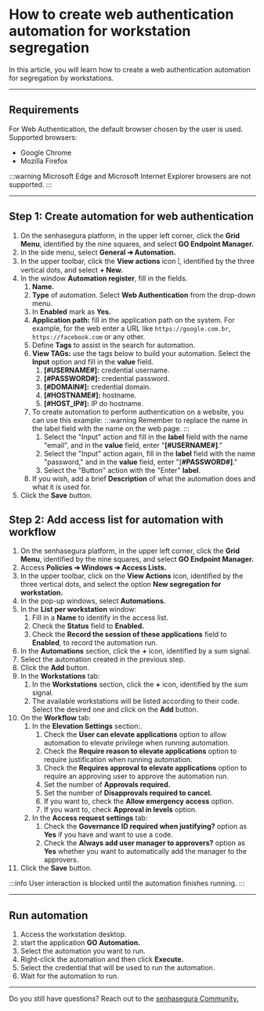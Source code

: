 # How to create web authentication automation for workstation segregation

In this article, you will learn how to create a web authentication automation for segregation by workstations.

* * *

## Requirements
For Web Authentication, the default browser chosen by the user is used. Supported browsers:

* Google Chrome 
* Mozilla Firefox

:::warning
Microsoft Edge and Microsoft Internet Explorer browsers are not supported.
:::

* * *

## Step 1: Create automation for web authentication

1. On the senhasegura platform, in the upper left corner, click the **Grid Menu**, identified by the nine squares, and select **GO Endpoint Manager.**
2. In the side menu, select **General ➔ Automation.**
3. In the upper toolbar, click the **View actions** icon **⁝**, identified by the three vertical dots, and select **+ New.**
4. In the window **Automation register**, fill in the fields.
    1. **Name.**
    2. **Type** of automation. Select **Web Authentication** from the drop-down menu.
    3. In **Enabled** mark as **Yes.**
    4. **Application path:** fill in the application path on the system. For example, for the web enter a URL like `https://google.com.br`, `https://facebook.com` or any other.
    5. Define **Tags** to assist in the search for automation.
    6. **View TAGs:** use the tags below to build your automation. Select the **Input** option and fill in the **value** field.
        1. **[#USERNAME#]:** credential username.
        2. **[#PASSWORD#]:** credential password.
        3. **[#DOMAIN#]:** credential domain.
        4. **[#HOSTNAME#]:** hostname.
        5. **[#HOST_IP#]:** IP do hostname.
    7. To create automation to perform authentication on a website, you can use this example:
        :::warning
        Remember to replace the name in the label field with the name on the web page.
        :::
        1. Select the "Input" action and fill in the **label** field with the name "email", and in the **value** field, enter "**[#USERNAME#]**."
        2. Select the "Input" action again, fill in the **label** field with the name "password," and in the **value** field, enter "[**#PASSWORD#]**."
        3. Select the "Button" action with the "Enter" **label**.
    11. If you wish, add a brief **Description** of what the automation does and what it is used for.
5. Click the **Save** button.

## Step 2: Add access list for automation with workflow

1. On the senhasegura platform,  in the upper left corner, click the **Grid Menu**, identified by the nine squares, and select **GO Endpoint Manager.**
2. Access **Policies ➔ Windows ➔ Access Lists.**
3. In the upper toolbar, click on the **View Actions** icon, identified by the three vertical dots, and select the option **New segregation for workstation.**
4. In the pop-up windows, select **Automations.**
5. In the **List per workstation** window:
    1. Fill in a **Name** to identify in the access list.
    2. Check the **Status** field to **Enabled.**
    3. Check the **Record the session of these applications**  field to **Enabled**, to record the automation run.
6. In the **Automations** section, click the **+** icon, identified by a sum signal.
7. Select the automation created in the previous step.
8. Click the **Add** button.
9. In the **Workstations** tab:
    1.  In the **Workstations** section, click the **+** icon, identified by the sum signal.
    2. The available workstations will be listed according to their code. Select the desired one and click on the **Add** button.
10. On the **Workflow** tab: 
    1. In the **Elevation Settings** section:.
        1. Check the **User can elevate applications** option to allow automation to elevate privilege when running automation.
        2. Check the **Require reason to elevate applications** option to require justification when running automation.
        3. Check the **Requires approval to elevate applications** option to require an approving user to approve the automation run.
        4. Set the number of **Approvals required.**
        5. Set the number of **Disapprovals required to cancel.**
        6. If you want to, check the **Allow emergency access** option.
        7. If you want to, check **Approval in levels** option.
    2. In the **Access request settings** tab:
        1. Check the **Governance ID required when justifying?** option as **Yes** if you have and want to use a code.
        2. Check the **Always add user manager to approvers?** option as **Yes** whether you want to automatically add the manager to the approvers.
11. Click the **Save** button.

:::info
User interaction is blocked until the automation finishes running.
:::

* * *

## Run automation

1. Access the workstation desktop.
2. start the application **GO Automation.**
3. Select the automation you want to run.
4. Right-click the automation and then click **Execute.**
5. Select the credential that will be used to run the automation.
6. Wait for the automation to run.

* * *

Do you still have questions? Reach out to the [senhasegura Community.](https://community.senhasegura.io/)
